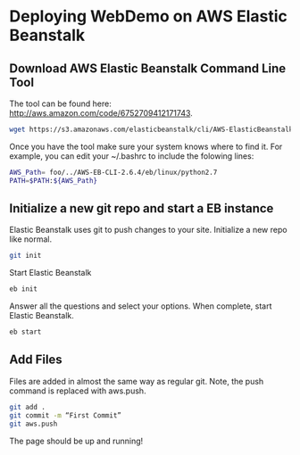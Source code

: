 # Deploying WebDemo on AWS Elastic Beanstalk

## Download AWS Elastic Beanstalk Command Line Tool

The tool can be found here: http://aws.amazon.com/code/6752709412171743. 

```sh
wget https://s3.amazonaws.com/elasticbeanstalk/cli/AWS-ElasticBeanstalk-CLI-2.6.4.zip
```

Once you have the tool make sure your system knows where to find it. For example, you can edit your ~/.bashrc to include the folowing lines: 

```sh
AWS_Path= foo/../AWS-EB-CLI-2.6.4/eb/linux/python2.7
PATH=$PATH:${AWS_Path}
```

## Initialize a new git repo and start a EB instance

Elastic Beanstalk uses git to push changes to your site. Initialize a new repo like normal.

```sh
git init
```

Start Elastic Beanstalk

```sh
eb init
```

Answer all the questions and select your options. When complete, start Elastic Beanstalk.

```sh
eb start
```

## Add Files

Files are added in almost the same way as regular git. Note, the push command is replaced with aws.push. 

```sh
git add .
git commit -m “First Commit”
git aws.push
```
The page should be up and running!


